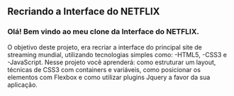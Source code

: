 ## Recriando a Interface do NETFLIX 

### Olá! Bem vindo ao meu clone da Interface do NETFLIX.

O objetivo deste projeto, era recriar a interface do principal site de streaming mundial, utilizando tecnologias simples como:
-HTML5,
-CSS3 e
-JavaScript. 
Nesse projeto você aprenderá: como estruturar um layout, técnicas de CSS3 com containers e variáveis, como posicionar os elementos com Flexbox e como utilizar plugins Jquery a favor da sua aplicação.
